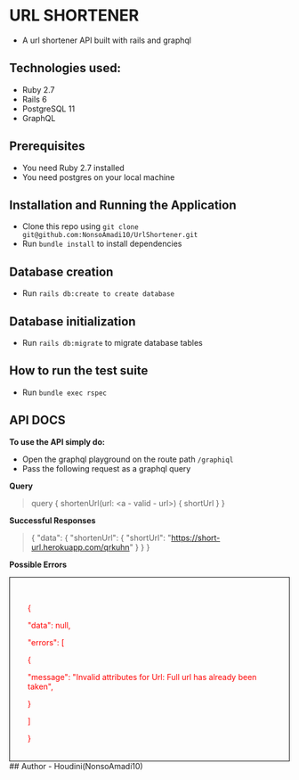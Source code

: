 # URL SHORTENER
- A url shortener API built with rails and graphql



## Technologies used:

- Ruby 2.7
- Rails 6
- PostgreSQL 11
- GraphQL
  
## Prerequisites
- You need Ruby 2.7 installed
- You need postgres on your local machine
  
## Installation and Running the Application
- Clone this repo using `git clone git@github.com:NonsoAmadi10/UrlShortener.git`
- Run `bundle install` to install dependencies
  
## Database creation

- Run `rails db:create to create database`
  
## Database initialization
- Run `rails db:migrate` to migrate database tables
  
## How to run the test suite
- Run `bundle exec rspec`

## API DOCS
  **To use the API simply do:**
  - Open the graphql playground on the route path `/graphiql`
  - Pass the following request as a graphql query
  
  **Query**
  > query {
    shortenUrl(url: <a - valid - url>) {
      shortUrl
    }
  }

  **Successful Responses**
  > {
  "data": {
    "shortenUrl": {
      "shortUrl": "https://short-url.herokuapp.com/qrkuhn"
    }
  }
}

**Possible Errors**
<div  style="color: red; border: 1px solid black;padding: 2rem;">
<p> { </p>
  </p>"data": null,<p>
 <p> "errors": [ </p>
   <p> { </p>
      <p>"message": "Invalid attributes for Url: Full url has already been taken",</p>
      
  <p>} </p>
  <p>]</p>
}
</div>
## Author
- Houdini(NonsoAmadi10)
